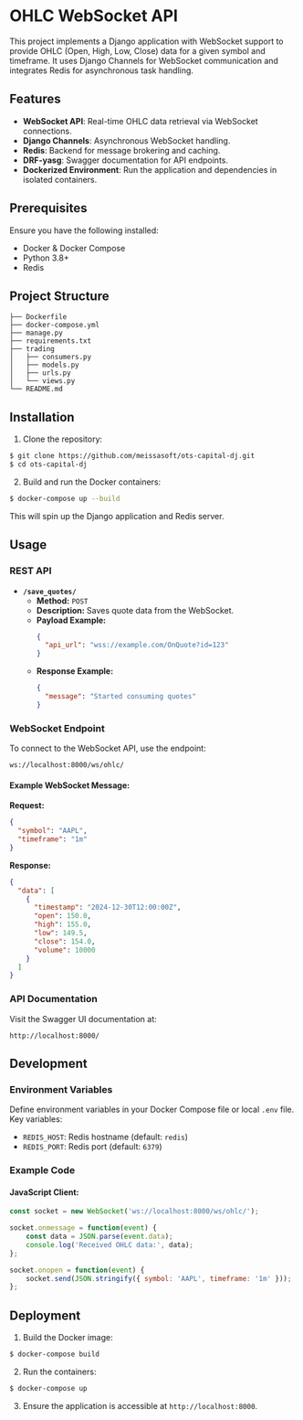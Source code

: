 # OHLC WebSocket API

This project implements a Django application with WebSocket support to provide OHLC (Open, High, Low, Close) data for a given symbol and timeframe. It uses Django Channels for WebSocket communication and integrates Redis for asynchronous task handling.

## Features

- **WebSocket API**: Real-time OHLC data retrieval via WebSocket connections.
- **Django Channels**: Asynchronous WebSocket handling.
- **Redis**: Backend for message brokering and caching.
- **DRF-yasg**: Swagger documentation for API endpoints.
- **Dockerized Environment**: Run the application and dependencies in isolated containers.

## Prerequisites

Ensure you have the following installed:

- Docker & Docker Compose
- Python 3.8+
- Redis

## Project Structure

```
├── Dockerfile
├── docker-compose.yml
├── manage.py
├── requirements.txt
├── trading
│   ├── consumers.py
│   ├── models.py
│   ├── urls.py
│   └── views.py
└── README.md
```

## Installation

1. Clone the repository:

```bash
$ git clone https://github.com/meissasoft/ots-capital-dj.git
$ cd ots-capital-dj
```

2. Build and run the Docker containers:

```bash
$ docker-compose up --build
```

This will spin up the Django application and Redis server.

## Usage

### REST API

- **`/save_quotes/`**
  - **Method:** `POST`
  - **Description:** Saves quote data from the WebSocket.
  - **Payload Example:**
    ```json
    {
      "api_url": "wss://example.com/OnQuote?id=123"
    }
    ```
  - **Response Example:**
    ```json
    {
      "message": "Started consuming quotes"
    }
    ```

### WebSocket Endpoint

To connect to the WebSocket API, use the endpoint:

```
ws://localhost:8000/ws/ohlc/
```

#### Example WebSocket Message:

**Request:**
```json
{
  "symbol": "AAPL",
  "timeframe": "1m"
}
```

**Response:**
```json
{
  "data": [
    {
      "timestamp": "2024-12-30T12:00:00Z",
      "open": 150.0,
      "high": 155.0,
      "low": 149.5,
      "close": 154.0,
      "volume": 10000
    }
  ]
}
```

### API Documentation

Visit the Swagger UI documentation at:

```
http://localhost:8000/
```

## Development

### Environment Variables

Define environment variables in your Docker Compose file or local `.env` file. Key variables:

- `REDIS_HOST`: Redis hostname (default: `redis`)
- `REDIS_PORT`: Redis port (default: `6379`)

### Example Code

#### JavaScript Client:

```javascript
const socket = new WebSocket('ws://localhost:8000/ws/ohlc/');

socket.onmessage = function(event) {
    const data = JSON.parse(event.data);
    console.log('Received OHLC data:', data);
};

socket.onopen = function(event) {
    socket.send(JSON.stringify({ symbol: 'AAPL', timeframe: '1m' }));
};
```

## Deployment

1. Build the Docker image:

```bash
$ docker-compose build
```

2. Run the containers:

```bash
$ docker-compose up
```

3. Ensure the application is accessible at `http://localhost:8000`.

